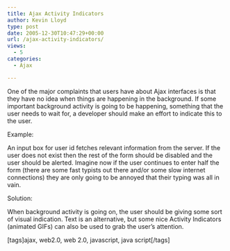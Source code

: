 ```yaml
---
title: Ajax Activity Indicators
author: Kevin Lloyd
type: post
date: 2005-12-30T10:47:29+00:00
url: /ajax-activity-indicators/
views:
  - 5
categories:
  - Ajax

---
```

One of the major complaints that users have about Ajax interfaces is that they have no idea when things are happening in the background. If some important background activity is going to be happening, something that the user needs to wait for, a developer should make an effort to indicate this to the user.

Example:
  
An input box for user id fetches relevant information from the server. If the user does not exist then the rest of the form should be disabled and the user should be alerted. Imagine now if the user continues to enter half the form (there are some fast typists out there and/or some slow internet connections) they are only going to be annoyed that their typing was all in vain.

Solution:
  
When background activity is going on, the user should be giving some sort of visual indication. Text is an alternative, but some nice Activity Indicators (animated GIFs) can also be used to grab the user&#8217;s attention.
  
[tags]ajax, web2.0, web 2.0, javascript, java script[/tags]